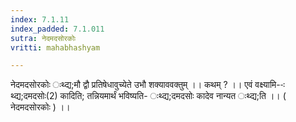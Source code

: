 ```yaml
---
index: 7.1.11
index_padded: 7.1.011
sutra: नेदमदसोरकोः
vritti: mahabhashyam

---
```

 नेदमदसोरकोः ःथ्द्य;मौ द्वौ प्रतिषेधावुच्येते उभौ शक्याववक्तुम् ।। कथम् ? ।। एवं वक्ष्यामि--ःथ्द्य;दमदसोः(2) कादिति; तन्नियमार्थं भविष्यति- ःथ्द्य;दमदसोः कादेव नान्यत ःथ्द्य;ति ।। ( नेदमदसोरकोः ) ।। 
